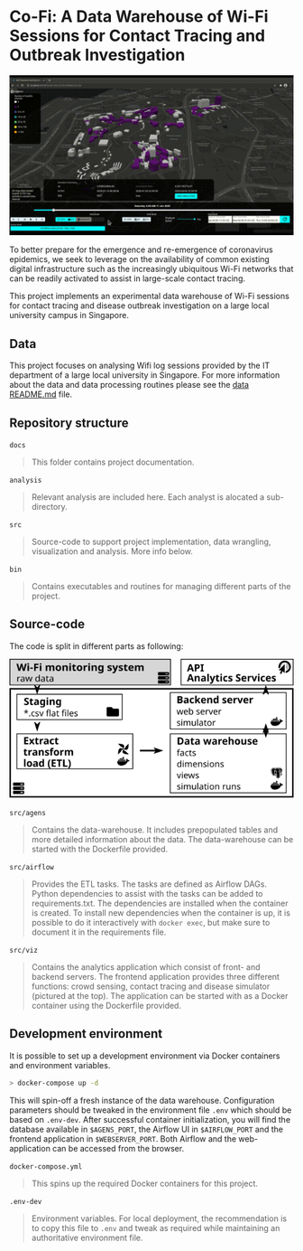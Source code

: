 # Co-Fi: A Data Warehouse of Wi-Fi Sessions for Contact Tracing and Outbreak Investigation

![Co-Fi](cofi.gif)

To better prepare for the emergence and re-emergence of coronavirus epidemics,
we seek to leverage on the availability of common existing digital
infrastructure such as the increasingly ubiquitous Wi-Fi networks that can be
readily activated to assist in large-scale contact tracing. 

This project implements an experimental data warehouse of Wi-Fi sessions for
contact tracing and disease outbreak investigation on a large local university
campus in Singapore.

## Data

This project focuses on analysing Wifi log sessions provided by the IT
department of a large local university in Singapore. For more information about
the data and data processing routines please see the [data
README.md](./src/agens/data/README.md) file.

## Repository structure

`docs`
> This folder contains project documentation.

`analysis`
> Relevant analysis are included here. Each analyst is
> alocated a sub-directory.

`src`
> Source-code to support project implementation, data wrangling, visualization
> and analysis. More info below.

`bin`
> Contains executables and routines for managing different parts of the
> project.

## Source-code

The code is split in different parts as following:

![Sytem outline](system-outline.svg)

`src/agens`
> Contains the data-warehouse. It includes prepopulated tables and more
> detailed information about the data. The data-warehouse can be started with
> the Dockerfile provided.

`src/airflow`
> Provides the ETL tasks. The tasks are defined as Airflow DAGs. Python
> dependencies to assist with the tasks can be added to requirements.txt. The
> dependencies are installed when the container is created. To install new
> dependencies when the container is up, it is possible to do it interactively
> with `docker exec`, but make sure to document it in the requirements file.

`src/viz`
> Contains the analytics application which consist of front- and backend
> servers. The frontend application provides three different functions: crowd
> sensing, contact tracing and disease simulator (pictured at the top). The
> application can be started with as a Docker container using the Dockerfile
> provided.

## Development environment

It is possible to set up a development environment via Docker containers and
environment variables.

```sh
> docker-compose up -d
```

This will spin-off a fresh instance of the data warehouse. Configuration
parameters should be tweaked in the environment file `.env` which should be
based on `.env-dev`. After successful container initialization, you will find
the database available in `$AGENS_PORT`, the Airflow UI in `$AIRFLOW_PORT` and
the frontend application in `$WEBSERVER_PORT`. Both Airflow and the
web-application can be accessed from the browser.

`docker-compose.yml`
> This spins up the required Docker containers for this project.

`.env-dev`
> Environment variables. For local deployment, the recommendation is to copy
> this file to `.env` and tweak as required while maintaining an authoritative
> environment file.
